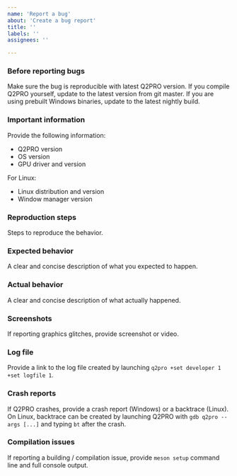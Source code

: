 ```yaml
---
name: 'Report a bug'
about: 'Create a bug report'
title: ''
labels: ''
assignees: ''

---
```


### Before reporting bugs

Make sure the bug is reproducible with latest Q2PRO version. If you compile
Q2PRO yourself, update to the latest version from git master. If you are using
prebuilt Windows binaries, update to the latest nightly build.

### Important information

Provide the following information:
- Q2PRO version
- OS version
- GPU driver and version

For Linux:
- Linux distribution and version
- Window manager version

### Reproduction steps

Steps to reproduce the behavior.

### Expected behavior

A clear and concise description of what you expected to happen.

### Actual behavior

A clear and concise description of what actually happened.

### Screenshots

If reporting graphics glitches, provide screenshot or video.

### Log file

Provide a link to the log file created by launching `q2pro +set developer 1
+set logfile 1`.

### Crash reports

If Q2PRO crashes, provide a crash report (Windows) or a backtrace (Linux). On
Linux, backtrace can be created by launching Q2PRO with `gdb q2pro --args
[...]` and typing `bt` after the crash.

### Compilation issues

If reporting a building / compilation issue, provide `meson setup` command
line and full console output.

